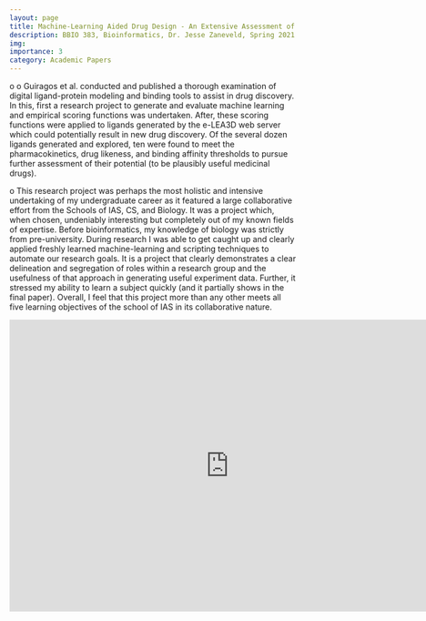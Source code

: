 ```yaml
---
layout: page
title: Machine-Learning Aided Drug Design - An Extensive Assessment of the e-LEA3D Web Server
description: BBIO 383, Bioinformatics, Dr. Jesse Zaneveld, Spring 2021. 
img:
importance: 3
category: Academic Papers
---
```

o	o	Guiragos et al. conducted and published a thorough examination of digital ligand-protein modeling and binding tools to assist in drug discovery. In this, first a research project to generate and evaluate machine learning and empirical scoring functions was undertaken. After, these scoring functions were applied to ligands generated by the e-LEA3D web server which could potentially result in new drug discovery. Of the several dozen ligands generated and explored, ten were found to meet the pharmacokinetics, drug likeness, and binding affinity thresholds to pursue further assessment of their potential (to be plausibly useful medicinal drugs).

o	This research project was perhaps the most holistic and intensive undertaking of my undergraduate career as it featured a large collaborative effort from the Schools of IAS, CS, and Biology. It was a project which, when chosen, undeniably interesting but completely out of my known fields of expertise. Before bioinformatics, my knowledge of biology was strictly from pre-university. During research I was able to get caught up and clearly applied freshly learned machine-learning and scripting techniques to automate our research goals. It is a project that clearly demonstrates a clear delineation and segregation of roles within a research group and the usefulness of that approach in generating useful experiment data. Further, it stressed my ability to learn a subject quickly (and it partially shows in the final paper). Overall, I feel that this project more than any other meets all five learning objectives of the school of IAS in its collaborative nature.


<iframe src="https://onedrive.live.com/embed?cid=A3620380E3656156&amp;resid=A3620380E3656156%211919&amp;authkey=AD_AFG_x356_PEc&amp;em=2" width="770px" height="513px" frameborder="0">This is an embedded <a target="_blank" href="https://office.com">Microsoft Office</a> document, powered by <a target="_blank" href="https://office.com/webapps">Office</a>.</iframe>